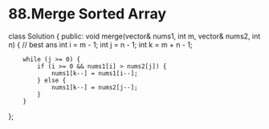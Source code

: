 # 88.Merge Sorted Array
class Solution {
public:
    void merge(vector<int>& nums1, int m, vector<int>& nums2, int n) {
        // best ans
        int i = m - 1;
        int j = n - 1;
        int k = m + n - 1;
        
        while (j >= 0) {
            if (i >= 0 && nums1[i] > nums2[j]) {
                nums1[k--] = nums1[i--];
            } else {
                nums1[k--] = nums2[j--];
            }
        }
};